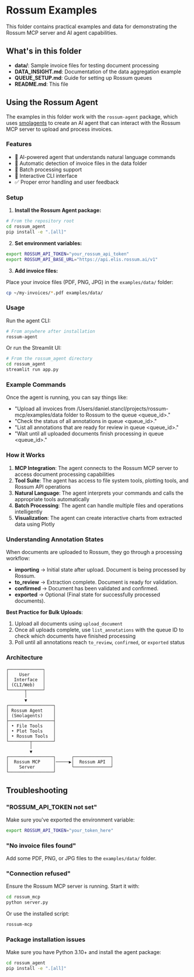 # Rossum Examples

This folder contains practical examples and data for demonstrating the Rossum MCP server and AI agent capabilities.

## What's in this folder

- **data/**: Sample invoice files for testing document processing
- **DATA_INSIGHT.md**: Documentation of the data aggregation example
- **QUEUE_SETUP.md**: Guide for setting up Rossum queues
- **README.md**: This file

## Using the Rossum Agent

The examples in this folder work with the `rossum-agent` package, which uses [smolagents](https://github.com/huggingface/smolagents) to create an AI agent that can interact with the Rossum MCP server to upload and process invoices.

### Features

- 🤖 AI-powered agent that understands natural language commands
- 📁 Automatic detection of invoice files in the data folder
- 🔄 Batch processing support
- 💬 Interactive CLI interface
- ✅ Proper error handling and user feedback

### Setup

1. **Install the Rossum Agent package:**

```bash
# From the repository root
cd rossum_agent
pip install -e ".[all]"
```

2. **Set environment variables:**

```bash
export ROSSUM_API_TOKEN="your_rossum_api_token"
export ROSSUM_API_BASE_URL="https://api.elis.rossum.ai/v1"
```

3. **Add invoice files:**

Place your invoice files (PDF, PNG, JPG) in the `examples/data/` folder:

```bash
cp ~/my-invoices/*.pdf examples/data/
```

### Usage

Run the agent CLI:

```bash
# From anywhere after installation
rossum-agent
```

Or run the Streamlit UI:

```bash
# From the rossum_agent directory
cd rossum_agent
streamlit run app.py
```

### Example Commands

Once the agent is running, you can say things like:

- "Upload all invoices from /Users/daniel.stancl/projects/rossum-mcp/examples/data folder to Rossum to the queue <queue_id>."
- "Check the status of all annotations in queue <queue_id>."
- "List all annotations that are ready for review in queue <queue_id>."
- "Wait until all uploaded documents finish processing in queue <queue_id>."

### How it Works

1. **MCP Integration**: The agent connects to the Rossum MCP server to access document processing capabilities
2. **Tool Suite**: The agent has access to file system tools, plotting tools, and Rossum API operations
3. **Natural Language**: The agent interprets your commands and calls the appropriate tools automatically
4. **Batch Processing**: The agent can handle multiple files and operations intelligently
5. **Visualization**: The agent can create interactive charts from extracted data using Plotly

### Understanding Annotation States

When documents are uploaded to Rossum, they go through a processing workflow:

- **importing** → Initial state after upload. Document is being processed by Rossum.
- **to_review** → Extraction complete. Document is ready for validation.
- **confirmed** → Document has been validated and confirmed.
- **exported** → Optional (Final state for successfully processed documents).

**Best Practice for Bulk Uploads**:
1. Upload all documents using `upload_document`
2. Once all uploads complete, use `list_annotations` with the queue ID to check which documents have finished processing
3. Poll until all annotations reach `to_review`, `confirmed`, or `exported` status

### Architecture

```
┌─────────────┐
│    User     │
│  Interface  │
│ (CLI/Web)   │
└──────┬──────┘
       │
       ▼
┌─────────────────┐
│ Rossum Agent    │
│ (Smolagents)    │
├─────────────────┤
│ • File Tools    │
│ • Plot Tools    │
│ • Rossum Tools  │
└────────┬────────┘
         │
         ▼
┌─────────────────┐      ┌──────────────┐
│  Rossum MCP     │─────▶│  Rossum API  │
│    Server       │      └──────────────┘
└─────────────────┘
```

## Troubleshooting

### "ROSSUM_API_TOKEN not set"
Make sure you've exported the environment variable:
```bash
export ROSSUM_API_TOKEN="your_token_here"
```

### "No invoice files found"
Add some PDF, PNG, or JPG files to the `examples/data/` folder.

### "Connection refused"
Ensure the Rossum MCP server is running. Start it with:
```bash
cd rossum_mcp
python server.py
```

Or use the installed script:
```bash
rossum-mcp
```

### Package installation issues
Make sure you have Python 3.10+ and install the agent package:
```bash
cd rossum_agent
pip install -e ".[all]"
```
